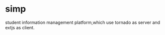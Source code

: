 simp
====

student information management platform,which use tornado as server and extjs as client.
